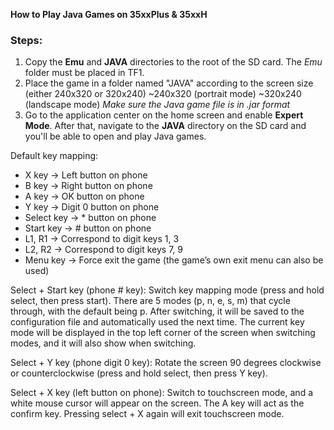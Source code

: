 **How to Play Java Games on 35xxPlus & 35xxH**

### Steps:

1. Copy the **Emu** and **JAVA** directories to the root of the SD card. The _Emu_ folder must be placed in TF1.
2. Place the game in a folder named "JAVA" according to the screen size (either 240x320 or 320x240)
   ~240x320 (portrait mode)
   ~320x240 (landscape mode)
   _Make sure the Java game file is in .jar format_
3. Go to the application center on the home screen and enable **Expert Mode**. After that, navigate to the **JAVA** directory on the SD card and you'll be able to open and play Java games.

Default key mapping:

- X key -> Left button on phone
- B key -> Right button on phone
- A key -> OK button on phone
- Y key -> Digit 0 button on phone
- Select key -> \* button on phone
- Start key -> # button on phone
- L1, R1 -> Correspond to digit keys 1, 3
- L2, R2 -> Correspond to digit keys 7, 9
- Menu key -> Force exit the game (the game’s own exit menu can also be used)

Select + Start key (phone # key): Switch key mapping mode (press and hold select, then press start). There are 5 modes (p, n, e, s, m) that cycle through, with the default being p. After switching, it will be saved to the configuration file and automatically used the next time. The current key mode will be displayed in the top left corner of the screen when switching modes, and it will also show when switching.

Select + Y key (phone digit 0 key): Rotate the screen 90 degrees clockwise or counterclockwise (press and hold select, then press Y key).

Select + X key (left button on phone): Switch to touchscreen mode, and a white mouse cursor will appear on the screen. The A key will act as the confirm key. Pressing select + X again will exit touchscreen mode.

